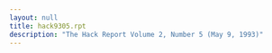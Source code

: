 ```yaml
---
layout: null
title: hack9305.rpt
description: "The Hack Report Volume 2, Number 5 (May 9, 1993)"
---
```

